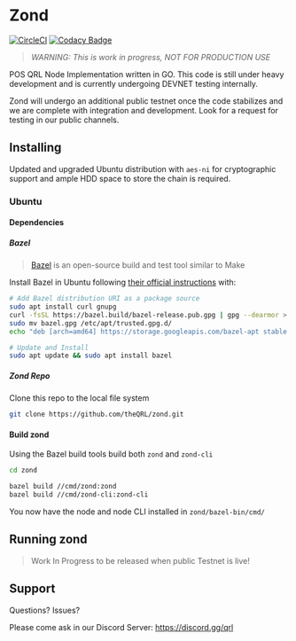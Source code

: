 # Zond

[![CircleCI](https://circleci.com/gh/theQRL/zond.svg?style=shield)](https://circleci.com/gh/theQRL/zond)
[![Codacy Badge](https://app.codacy.com/project/badge/Grade/958f22ba2f404e4bb45b8fef1a8ad1e5)](https://www.codacy.com/gh/theQRL/zond/dashboard?utm_source=github.com&utm_medium=referral&utm_content=theQRL/zond&utm_campaign=Badge_Grade)

> *WARNING: This is work in progress, NOT FOR PRODUCTION USE*

POS QRL Node Implementation written in GO. This code is still under heavy development and is currently undergoing DEVNET testing internally.

Zond will undergo an additional public testnet once the code stabilizes and we are complete with integration and development. Look for a request for testing in our public channels.

## Installing

Updated and upgraded Ubuntu distribution with `aes-ni` for cryptographic support and ample HDD space to store the chain is required.

### Ubuntu

#### Dependencies

##### Bazel

> [Bazel](https://www.bazel.build/) is an open-source build and test tool similar to Make

Install Bazel in Ubuntu following [their official instructions](https://docs.bazel.build/versions/master/install-ubuntu.html) with:

```bash
# Add Bazel distribution URI as a package source
sudo apt install curl gnupg
curl -fsSL https://bazel.build/bazel-release.pub.gpg | gpg --dearmor > bazel.gpg
sudo mv bazel.gpg /etc/apt/trusted.gpg.d/
echo "deb [arch=amd64] https://storage.googleapis.com/bazel-apt stable jdk1.8" | sudo tee /etc/apt/sources.list.d/bazel.list

# Update and Install 
sudo apt update && sudo apt install bazel
```

##### Zond Repo

Clone this repo to the local file system

```bash
git clone https://github.com/theQRL/zond.git
```

#### Build zond

Using the Bazel build tools build both `zond` and `zond-cli`

```bash
cd zond

bazel build //cmd/zond:zond
bazel build //cmd/zond-cli:zond-cli
```

You now have the node and node CLI installed in `zond/bazel-bin/cmd/`

## Running zond

> Work In Progress to be released when public Testnet is live!

## Support

Questions? Issues?

Please come ask in our Discord Server: <https://discord.gg/qrl>
